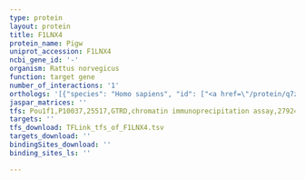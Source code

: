 ```yaml
---
type: protein
layout: protein
title: F1LNX4
protein_name: Pigw
uniprot_accession: F1LNX4
ncbi_gene_id: '-'
organism: Rattus norvegicus
function: target gene
number_of_interactions: '1'
orthologs: '[{"species": "Homo sapiens", "id": ["<a href=\"/protein/q7z7b1\">Q7Z7B1</a>"]}, {"species": "Danio rerio", "id": ["<a href=\"/protein/f1qar3\">F1QAR3</a>"]}, {"species": "Mus musculus", "id": ["<a href=\"/protein/q8c398\">Q8C398</a>"]}, {"species": "Caenorhabditis elegans", "id": ["<a href=\"/protein/d6ryd7\">D6RYD7</a>"]}, {"species": "Drosophila melanogaster", "id": ["<a href=\"/protein/q9vqb8\">Q9VQB8</a>", "<a href=\"/protein/q9w096\">Q9W096</a>"]}, {"species": "Saccharomyces cerevisiae", "id": ["<a href=\"/protein/p47026\">P47026</a>"]}]'
jaspar_matrices: ''
tfs: Pou1f1,P10037,25517,GTRD,chromatin immunoprecipitation assay,27924024%5Buid%5D,No
targets: ''
tfs_download: TFLink_tfs_of_F1LNX4.tsv
targets_download: ''
bindingSites_download: ''
binding_sites_ls: ''

---
```

